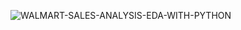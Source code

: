 ![WALMART-SALES-ANALYSIS-EDA-WITH-PYTHON](https://img.shields.io/badge/WALMART--SALES--ANALYSIS--EDA--WITH--PYTHON-blue?style=for-the-badge&labelColor=black&color=blue)










